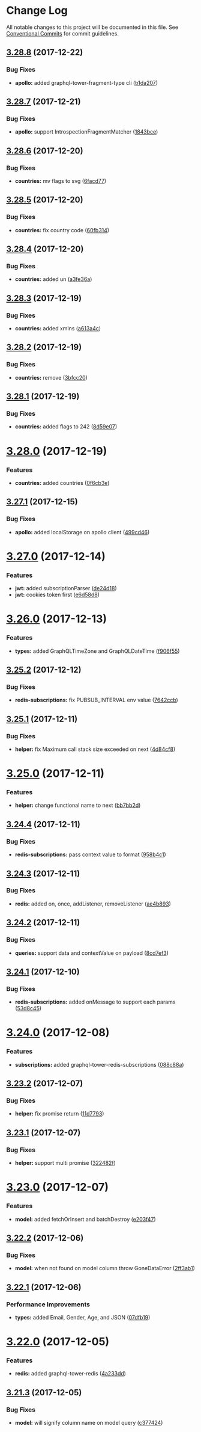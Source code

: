 # Change Log

All notable changes to this project will be documented in this file.
See [Conventional Commits](https://conventionalcommits.org) for commit guidelines.

<a name="3.28.8"></a>
## [3.28.8](https://github.com/tmotx/graphql-tower/compare/v3.28.7...v3.28.8) (2017-12-22)


### Bug Fixes

* **apollo:** added graphql-tower-fragment-type cli ([b1da207](https://github.com/tmotx/graphql-tower/commit/b1da207))




<a name="3.28.7"></a>
## [3.28.7](https://github.com/tmotx/graphql-tower/compare/v3.28.6...v3.28.7) (2017-12-21)


### Bug Fixes

* **apollo:** support IntrospectionFragmentMatcher ([1843bce](https://github.com/tmotx/graphql-tower/commit/1843bce))




<a name="3.28.6"></a>
## [3.28.6](https://github.com/tmotx/graphql-tower/compare/v3.28.5...v3.28.6) (2017-12-20)


### Bug Fixes

* **countries:** mv flags to svg ([6facd77](https://github.com/tmotx/graphql-tower/commit/6facd77))




<a name="3.28.5"></a>
## [3.28.5](https://github.com/tmotx/graphql-tower/compare/v3.28.4...v3.28.5) (2017-12-20)


### Bug Fixes

* **countries:** fix country code ([60fb314](https://github.com/tmotx/graphql-tower/commit/60fb314))




<a name="3.28.4"></a>
## [3.28.4](https://github.com/tmotx/graphql-tower/compare/v3.28.3...v3.28.4) (2017-12-20)


### Bug Fixes

* **countries:** added un ([a3fe36a](https://github.com/tmotx/graphql-tower/commit/a3fe36a))




<a name="3.28.3"></a>
## [3.28.3](https://github.com/tmotx/graphql-tower/compare/v3.28.2...v3.28.3) (2017-12-19)


### Bug Fixes

* **countries:** added xmlns ([a613a4c](https://github.com/tmotx/graphql-tower/commit/a613a4c))




<a name="3.28.2"></a>
## [3.28.2](https://github.com/tmotx/graphql-tower/compare/v3.28.1...v3.28.2) (2017-12-19)


### Bug Fixes

* **countries:** remove </svg> ([3bfcc20](https://github.com/tmotx/graphql-tower/commit/3bfcc20))




<a name="3.28.1"></a>
## [3.28.1](https://github.com/tmotx/graphql-tower/compare/v3.28.0...v3.28.1) (2017-12-19)


### Bug Fixes

* **countries:** added flags to 242 ([8d59e07](https://github.com/tmotx/graphql-tower/commit/8d59e07))




<a name="3.28.0"></a>
# [3.28.0](https://github.com/tmotx/graphql-tower/compare/v3.27.1...v3.28.0) (2017-12-19)


### Features

* **countries:** added countries ([0f6cb3e](https://github.com/tmotx/graphql-tower/commit/0f6cb3e))




<a name="3.27.1"></a>
## [3.27.1](https://github.com/tmotx/graphql-tower/compare/v3.27.0...v3.27.1) (2017-12-15)


### Bug Fixes

* **apollo:** added localStorage on apollo client ([499cd46](https://github.com/tmotx/graphql-tower/commit/499cd46))




<a name="3.27.0"></a>
# [3.27.0](https://github.com/tmotx/graphql-tower/compare/v3.26.0...v3.27.0) (2017-12-14)


### Features

* **jwt:** added subscriptionParser ([de24d18](https://github.com/tmotx/graphql-tower/commit/de24d18))
* **jwt:** cookies token first ([e6d58d8](https://github.com/tmotx/graphql-tower/commit/e6d58d8))




<a name="3.26.0"></a>
# [3.26.0](https://github.com/tmotx/graphql-tower/compare/v3.25.2...v3.26.0) (2017-12-13)


### Features

* **types:** added GraphQLTimeZone and GraphQLDateTime ([f906f55](https://github.com/tmotx/graphql-tower/commit/f906f55))




<a name="3.25.2"></a>
## [3.25.2](https://github.com/tmotx/graphql-tower/compare/v3.25.1...v3.25.2) (2017-12-12)


### Bug Fixes

* **redis-subscriptions:** fix PUBSUB_INTERVAL env value ([7642ccb](https://github.com/tmotx/graphql-tower/commit/7642ccb))




<a name="3.25.1"></a>
## [3.25.1](https://github.com/tmotx/graphql-tower/compare/v3.25.0...v3.25.1) (2017-12-11)


### Bug Fixes

* **helper:** fix Maximum call stack size exceeded on next ([4d84cf8](https://github.com/tmotx/graphql-tower/commit/4d84cf8))




<a name="3.25.0"></a>
# [3.25.0](https://github.com/tmotx/graphql-tower/compare/v3.24.4...v3.25.0) (2017-12-11)


### Features

* **helper:** change functional name to next ([bb7bb2d](https://github.com/tmotx/graphql-tower/commit/bb7bb2d))




<a name="3.24.4"></a>
## [3.24.4](https://github.com/tmotx/graphql-tower/compare/v3.24.3...v3.24.4) (2017-12-11)


### Bug Fixes

* **redis-subscriptions:** pass context value to format ([958b4c1](https://github.com/tmotx/graphql-tower/commit/958b4c1))




<a name="3.24.3"></a>
## [3.24.3](https://github.com/tmotx/graphql-tower/compare/v3.24.2...v3.24.3) (2017-12-11)


### Bug Fixes

* **redis:** added on, once, addListener, removeListener ([ae4b893](https://github.com/tmotx/graphql-tower/commit/ae4b893))




<a name="3.24.2"></a>
## [3.24.2](https://github.com/tmotx/graphql-tower/compare/v3.24.1...v3.24.2) (2017-12-11)


### Bug Fixes

* **queries:** support data and contextValue on payload ([8cd7ef3](https://github.com/tmotx/graphql-tower/commit/8cd7ef3))




<a name="3.24.1"></a>
## [3.24.1](https://github.com/tmotx/graphql-tower/compare/v3.24.0...v3.24.1) (2017-12-10)


### Bug Fixes

* **redis-subscriptions:** added onMessage to support each params ([53d8c45](https://github.com/tmotx/graphql-tower/commit/53d8c45))




<a name="3.24.0"></a>
# [3.24.0](https://github.com/tmotx/graphql-tower/compare/v3.23.2...v3.24.0) (2017-12-08)


### Features

* **subscriptions:** added graphql-tower-redis-subscriptions ([088c88a](https://github.com/tmotx/graphql-tower/commit/088c88a))




<a name="3.23.2"></a>
## [3.23.2](https://github.com/tmotx/graphql-tower/compare/v3.23.1...v3.23.2) (2017-12-07)


### Bug Fixes

* **helper:** fix promise return ([11d7793](https://github.com/tmotx/graphql-tower/commit/11d7793))




<a name="3.23.1"></a>
## [3.23.1](https://github.com/tmotx/graphql-tower/compare/v3.23.0...v3.23.1) (2017-12-07)


### Bug Fixes

* **helper:** support multi promise ([322482f](https://github.com/tmotx/graphql-tower/commit/322482f))




<a name="3.23.0"></a>
# [3.23.0](https://github.com/tmotx/graphql-tower/compare/v3.22.2...v3.23.0) (2017-12-07)


### Features

* **model:** added fetchOrInsert and batchDestroy ([e203f47](https://github.com/tmotx/graphql-tower/commit/e203f47))




<a name="3.22.2"></a>
## [3.22.2](https://github.com/tmotx/graphql-tower/compare/v3.22.1...v3.22.2) (2017-12-06)


### Bug Fixes

* **model:** when not found on model column throw GoneDataError ([2ff3ab1](https://github.com/tmotx/graphql-tower/commit/2ff3ab1))




<a name="3.22.1"></a>
## [3.22.1](https://github.com/tmotx/graphql-tower/compare/v3.22.0...v3.22.1) (2017-12-06)


### Performance Improvements

* **types:** added Email, Gender, Age, and JSON ([07dfb19](https://github.com/tmotx/graphql-tower/commit/07dfb19))




<a name="3.22.0"></a>
# [3.22.0](https://github.com/tmotx/graphql-tower/compare/v3.21.3...v3.22.0) (2017-12-05)


### Features

* **redis:** added graphql-tower-redis ([4a233dd](https://github.com/tmotx/graphql-tower/commit/4a233dd))




<a name="3.21.3"></a>
## [3.21.3](https://github.com/tmotx/graphql-tower/compare/v3.21.2...v3.21.3) (2017-12-05)


### Bug Fixes

* **model:** will signify column name on model query ([c377424](https://github.com/tmotx/graphql-tower/commit/c377424))
